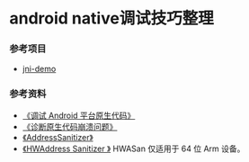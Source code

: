 # android native调试技巧整理

### 参考项目
+  [jni-demo](https://gitee.com/frank2020/jni-demo)

### 参考资料
+  [《调试 Android 平台原生代码》](https://source.android.google.cn/devices/tech/debug?hl=zh-cn)
+  [《诊断原生代码崩溃问题》](https://source.android.google.cn/devices/tech/debug/native-crash?hl=zh-cn)
+  [《AddressSanitizer》](https://source.android.google.cn/devices/tech/debug/asan?hl=zh-cn)
+  [《HWAddress Sanitizer 》](https://developer.android.com/ndk/guides/hwasan) HWASan 仅适用于 64 位 Arm 设备。
